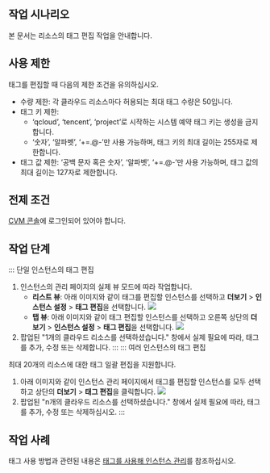 ## 작업 시나리오
본 문서는 리소스의 태그 편집 작업을 안내합니다.

## 사용 제한

태그를 편집할 때 다음의 제한 조건을 유의하십시오.
- 수량 제한: 각 클라우드 리소스마다 허용되는 최대 태그 수량은 50입니다.
- 태그 키 제한:
  - ‘qcloud’, ‘tencent’, ‘project’로 시작하는 시스템 예약 태그 키는 생성을 금지합니다.
  - ‘숫자’, ‘알파벳’, ‘+=.@-’만 사용 가능하며, 태그 키의 최대 길이는 255자로 제한합니다.
- 태그 값 제한: ‘공백 문자 혹은 숫자’, ‘알파벳’, ‘+=.@-’만 사용 가능하며, 태그 값의 최대 길이는 127자로 제한합니다.


## 전제 조건
[CVM 콘솔](https://console.cloud.tencent.com/cvm/)에 로그인되어 있어야 합니다.

## 작업 단계

<dx-tabs>
::: 단일 인스턴스의 태그 편집

1. 인스턴스의 관리 페이지의 실제 뷰 모드에 따라 작업합니다.
   - **리스트 뷰**: 아래 이미지와 같이 태그를 편집할 인스턴스를 선택하고 **더보기** > **인스턴스 설정** > **태그 편집**을 선택합니다.
   ![](https://qcloudimg.tencent-cloud.cn/raw/7f5ff3c9a726569805f3d085ffd8f8dd.png)
   - **탭 뷰**: 아래 이미지와 같이 태그 편집할 인스턴스를 선택하고 오른쪽 상단의 **더보기** > **인스턴스 설정** > **태그 편집**을 선택합니다.
   ![](https://qcloudimg.tencent-cloud.cn/raw/e558f115b9e41be9afd18c7649c9a823.png)
2. 팝업된 "1개의 클라우드 리소스를 선택하셨습니다." 창에서 실제 필요에 따라, 태그를 추가, 수정 또는 삭제합니다.
:::
::: 여러 인스턴스의 태그 편집


<dx-alert infotype="explain" title="">
최대 20개의 리소스에 대한 태그 일괄 편집을 지원합니다.
</dx-alert>


1. 아래 이미지와 같이 인스턴스 관리 페이지에서 태그를 편집할 인스턴스를 모두 선택하고 상단의 **더보기** > **태그 편집**을 클릭합니다.
![](https://qcloudimg.tencent-cloud.cn/raw/d07d2ab7830b9f4431bd23826892938c.png)
2. 팝업된 "n개의 클라우드 리소스를 선택하셨습니다." 창에서 실제 필요에 따라, 태그를 추가, 수정 또는 삭제하십시오.
:::
</dx-tabs>

## 작업 사례

태그 사용 방법과 관련된 내용은 [태그를 사용해 인스턴스 관리](https://intl.cloud.tencent.com/document/product/213/19548)를 참조하십시오.

